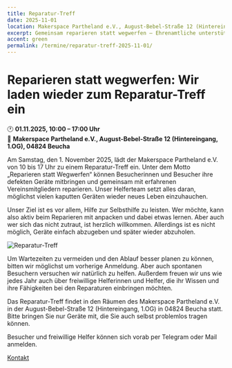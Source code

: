 ```yaml
---
title: Reparatur-Treff
date: 2025-11-01
location: Makerspace Partheland e.V., August-Bebel-Straße 12 (Hintereingang, 1.OG), 04824 Beucha
excerpt: Gemeinsam reparieren statt wegwerfen – Ehrenamtliche unterstützen beim Reparieren defekter Alltagsgeräte
accent: green
permalink: /termine/reparatur-treff-2025-11-01/
---
```

# Reparieren statt wegwerfen: Wir laden wieder zum Reparatur-Treff ein

🕐 **01.11.2025, 10:00 – 17:00 Uhr**  
📍 **Makerspace Partheland e.V., August-Bebel-Straße 12 (Hintereingang, 1.OG), 04824 Beucha**

Am Samstag, den 1. November 2025, lädt der Makerspace Partheland e.V. von 10 bis 17 Uhr zu einem Reparatur-Treff ein. Unter dem Motto „Reparieren statt Wegwerfen“ können Besucherinnen und Besucher ihre defekten Geräte mitbringen und gemeinsam mit erfahrenen Vereinsmitgliedern reparieren. Unser Helferteam setzt alles daran, möglichst vielen kaputten Geräten wieder neues Leben einzuhauchen.

Unser Ziel ist es vor allem, Hilfe zur Selbsthilfe zu leisten. Wer möchte, kann also aktiv beim Reparieren mit anpacken und dabei etwas lernen. Aber auch wer sich das nicht zutraut, ist herzlich willkommen. Allerdings ist es nicht möglich, Geräte einfach abzugeben und später wieder abzuholen.

![Reparatur-Treff](https://makerspace-partheland.de/wp-content/uploads/2025/09/Bild-1024x747.png)

Um Wartezeiten zu vermeiden und den Ablauf besser planen zu können, bitten wir möglichst um vorherige Anmeldung. Aber auch spontanen Besuchern versuchen wir natürlich zu helfen. Außerdem freuen wir uns wie jedes Jahr auch über freiwillige Helferinnen und Helfer, die ihr Wissen und ihre Fähigkeiten bei den Reparaturen einbringen möchten.

Das Reparatur-Treff findet in den Räumen des Makerspace Partheland e.V. in der August-Bebel-Straße 12 (Hintereingang, 1.OG) in 04824 Beucha statt. Bitte bringen Sie nur Geräte mit, die Sie auch selbst problemlos tragen können.

Besucher und freiwillige Helfer können sich vorab per Telegram oder Mail anmelden.

<div class="buttons is-centered">
  <a href="/austausch/" class="button is-primary is-large is-rounded has-text-weight-semibold">
    Kontakt
  </a>
</div>
